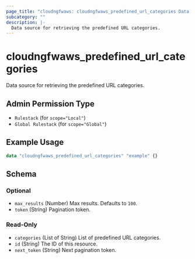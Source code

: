 ```yaml
---
page_title: "cloudngfwaws: cloudngfwaws_predefined_url_categories Data Source"
subcategory: ""
description: |-
  Data source for retrieving the predefined URL categories.
---
```


# cloudngfwaws_predefined_url_categories

Data source for retrieving the predefined URL categories.


## Admin Permission Type

* `Rulestack` (for `scope="Local"`)
* `Global Rulestack` (for `scope="Global"`)


## Example Usage

```terraform
data "cloudngfwaws_predefined_url_categories" "example" {}
```


<!-- schema generated by tfplugindocs -->
## Schema

### Optional

- `max_results` (Number) Max results. Defaults to `100`.
- `token` (String) Pagination token.

### Read-Only

- `categories` (List of String) List of predefined URL categories.
- `id` (String) The ID of this resource.
- `next_token` (String) Next pagination token.

